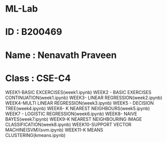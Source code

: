 # ML-Lab
# ID : B200469
# Name : Nenavath Praveen
# Class : CSE-C4
WEEK1-BASIC EXCERCISES(week1.ipynb) WEEK2 - BASIC EXERCISES CONTINUATION(week1.ipynb) WEEK3- LINEAR REGRESSION(week2.ipynb) WEEK4-MULTI LINEAR REGRESSION(week3.ipynb) WEEK5 - DECISION TREE(week4.ipynb) WEEK6- K NEAREST NEIGHBOURS(week5.ipynb) WEEK7 - LOGISTIC REGRESSION(week6.ipynb) WEEK8- NAIVE BAYES(week7.ipynb) WEEK9-K NEAREST NEIGHBOURING IMAGE CLASSIFICATION(week8.ipynb) WEEK10-SUPPORT VECTOR MACHINE(SVM)(svm.ipynb) WEEK11-K MEANS CLUSTERING(kmeans.ipynb)
